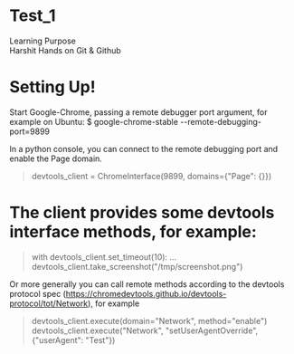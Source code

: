 # Test_1
Learning Purpose 
<br>
Harshit 
Hands on Git & Github

# Setting Up!

Start Google-Chrome, passing a remote debugger port argument, for example on Ubuntu:
$ google-chrome-stable --remote-debugging-port=9899 

In a python console, you can connect to the remote debugging port and enable the Page domain.

> devtools_client = ChromeInterface(9899, domains={"Page": {}})

# The client provides some devtools interface methods, for example:

> with devtools_client.set_timeout(10):
   ... devtools_client.take_screenshot("/tmp/screenshot.png")

Or more generally you can call remote methods according to the devtools protocol spec (https://chromedevtools.github.io/devtools-protocol/tot/Network), for example

> devtools_client.execute(domain="Network", method="enable")
> devtools_client.execute("Network", "setUserAgentOverride", {"userAgent": "Test"})